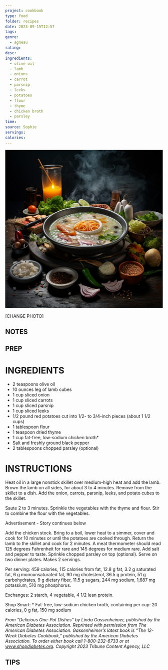 ```yaml
---
project: cookbook
type: food
folder: recipes
date: 2023-09-15T12:57
tags: 
genre:
  - agneau
rating: 
desc: 
ingredients:
  - olive oil
  - lamb
  - onions
  - carrot
  - parsnip
  - leeks
  - potatoes
  - flour
  - thyme
  - chicken broth
  - parsley
time: 
source: Sophie
servings: 
calories:
---
```


![IMAGE](_default.png)


[CHANGE PHOTO]


## NOTES




## PREP


# INGREDIENTS

- 2 teaspoons olive oil
- 10 ounces leg of lamb cubes
- 1 cup sliced onion
- 1 cup sliced carrots
- 1 cup sliced parsnip
- 1 cup sliced leeks
- 1/2 pound red potatoes cut into 1/2- to 3/4-inch pieces (about 1 1/2 cups)
- 1 tablespoon flour
- 1 teaspoon dried thyme
- 1 cup fat-free, low-sodium chicken broth*
- Salt and freshly ground black pepper
- 2 tablespoons chopped parsley (optional)

# INSTRUCTIONS

Heat oil in a large nonstick skillet over medium-high heat and add the lamb. Brown the lamb on all sides, for about 3 to 4 minutes. Remove from the skillet to a dish. Add the onion, carrots, parsnip, leeks, and potato cubes to the skillet.

Saute 2 to 3 minutes. Sprinkle the vegetables with the thyme and flour. Stir to combine the flour with the vegetables.

Advertisement - Story continues below

Add the chicken stock. Bring to a boil, lower heat to a simmer, cover and cook for 10 minutes or until the potatoes are cooked through. Return the lamb to the skillet and cook for 2 minutes. A meat thermometer should read 125 degrees Fahrenheit for rare and 145 degrees for medium rare. Add salt and pepper to taste. Sprinkle chopped parsley on top (optional). Serve on two dinner plates. Makes 2 servings.

Per serving: 459 calories, 115 calories from fat, 12.8 g fat, 3.2 g saturated fat, 6 g monounsaturated fat, 90 mg cholesterol, 36.5 g protein, 51 g carbohydrates, 9 g dietary fiber, 11.5 g sugars, 244 mg sodium, 1,687 mg potassium, 510 mg phosphorus.

Exchanges: 2 starch, 4 vegetable, 4 1/2 lean protein.

Shop Smart: * Fat-free, low-sodium chicken broth, containing per cup: 20 calories, 0 g fat, 150 mg sodium

_From “Delicious One-Pot Dishes” by Linda Gassenheimer, published by the American Diabetes Association. Reprinted with permission from The American Diabetes Association. Gassenheimer’s latest book is “The 12-Week Diabetes Cookbook,” published by the American Diabetes Association. To order either book call 1-800-232-6733 or at www.shopdiabetes.org. Copyright 2023 Tribune Content Agency, LLC_



## TIPS



